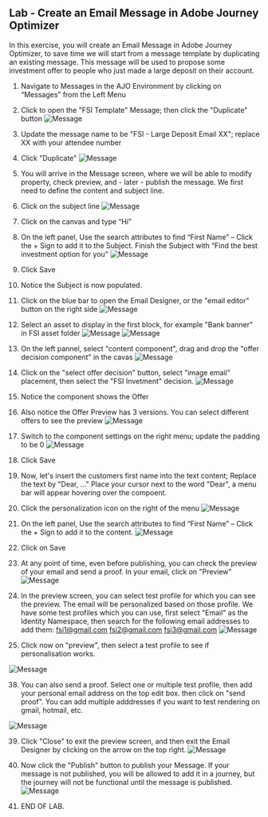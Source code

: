 ## Lab - Create an Email Message in Adobe Journey Optimizer

In this exercise, you will create an Email Message in Adobe Journey Optimizer, to save time we will start from a message template by duplicating an existing message.  This message will be used to propose some investment offer to people who just made a large deposit on their account. 

1.  Navigate to Messages in the AJO Environment by clicking on “Messages” from the Left Menu
2.  Click to open the "FSI Template" Message; then click the "Duplicate" button
![Message](../0.%20Images/message1.JPG)

3.  Update the message name to be "FSI - Large Deposit Email XX"; replace XX with your attendee number
4.  Click "Duplicate"
![Message](../0.%20Images/message2.JPG)

5. You will arrive in the Message screen, where we will be able to modify property, check preview, and - later - publish the message. We first need to define the content and subject line. 

6.  Click on the subject line
![Message](https://github.com/adobe-dss-aep/ajo-handson-labs/blob/main/ME/0.%20Images/Message_4.png)

7.  Click on the canvas and type “Hi”
8.  On the left panel, Use the search attributes to find “First Name” – Click the + Sign to add it to the Subject.  Finish the Subject with “Find the best investment option for you”
![Message](../0.%20Images/message5.JPG)
9.  Click Save

10.  Notice the Subject is now populated.
11.  Click on the blue bar to open the Email Designer, or the "email editor" button on the right side
![Message](../0.%20Images/message6.JPG)

12.  Select an asset to display in the first block, for example "Bank banner" in FSI asset folder
![Message](../0.%20Images/messageAsset1.JPG)
![Message](../0.%20Images/messageAsset2.JPG)

13.  On the left pannel, select "content component", drag and drop the "offer decision component" in the cavas
![Message](../0.%20Images/message9.JPG)

14.  Click on the "select offer decision" button, select "image email" placement, then select the "FSI Invetment" decision.
![Message](../0.%20Images/message10.JPG)

15.  Notice the component shows the Offer
16.  Also notice the Offer Preview has 3 versions. You can select different offers to see the preview 
![Message](../0.%20Images/message11.JPG)

17.  Switch to the component settings on the right menu; update the padding to be 0
![Message](../0.%20Images/message12.JPG)

18.  Click Save

19.  Now, let's insert the customers first name into the text content; Replace the text by "Dear, ..." Place your cursor next to the word "Dear", a menu bar will appear hovering over the compoent.
20.  Click the personalization icon on the right of the menu
![Message](../0.%20Images/message15.JPG)

21.  On the left panel, Use the search attributes to find “First Name” – Click the + Sign to add it to the content. 
![Message](https://github.com/adobe-dss-aep/ajo-handson-labs/blob/main/ME/0.%20Images/Message_16.png)

22.  Click on Save

23. At any point of time, even before publishing, you can check the preview of your email and send a proof. 
In your email, click on "Preview"
![Message](https://github.com/adobe-dss-aep/ajo-handson-labs/blob/main/ME/0.%20Images/emailPreview_1.png)

36. In the preview screen, you can select test profile for which you can see the preview. The email will be personalized based on those profile. 
We have some test profiles which you can use, first select "Email" as the Identity Namespace, then search for the following email addresses to add them: 
fsi1@gmail.com
fsi2@gmail.com
fsi3@gmail.com
![Message](https://github.com/adobe-dss-aep/ajo-handson-labs/blob/main/ME/0.%20Images/emailPreview_2.png)

37. Click now on "preview", then select a test profile to see if personalisation works. 

![Message](https://github.com/adobe-dss-aep/ajo-handson-labs/blob/main/ME/0.%20Images/emailPreview_3.png)

38. You can also send a proof. Select one or multiple test profile, then add your personal email address on the top edit box. then click on "send proof". You can add multiple adddresses if you want to test rendering on gmail, hotmail, etc.

![Message](https://github.com/adobe-dss-aep/ajo-handson-labs/blob/main/ME/0.%20Images/emailPreview_4.png)

39.  Click "Close" to exit the preview screen, and then exit the Email Designer by clicking on the arrow on the top right. 
![Message](https://github.com/adobe-dss-aep/ajo-handson-labs/blob/main/ME/0.%20Images/emailPreview_5.png)

40.  Now click the "Publish" button to publish your Message.  If your message is not published, you will be allowed to add it in a journey, but the journey will not be functional until the message is published.  
![Message](https://github.com/adobe-dss-aep/ajo-handson-labs/blob/main/ME/0.%20Images/Message_18.png)

41.  END OF LAB.
